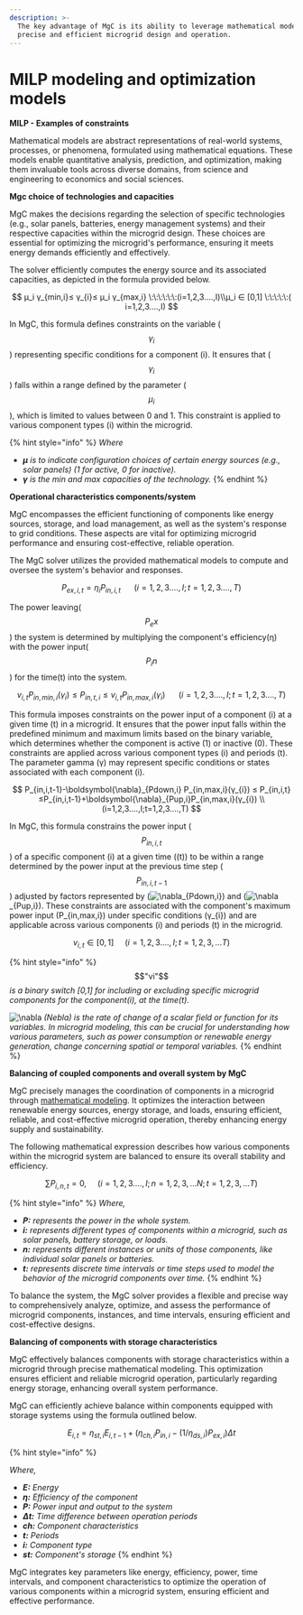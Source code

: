 ```yaml
---
description: >-
  The key advantage of MgC is its ability to leverage mathematical models for
  precise and efficient microgrid design and operation.
---
```


# MILP modeling and optimization models

**MILP - Examples of constraints**

Mathematical models are abstract representations of real-world systems, processes, or phenomena, formulated using mathematical equations. These models enable quantitative analysis, prediction, and optimization, making them invaluable tools across diverse domains, from science and engineering to economics and social sciences.

**Mgc choice of technologies and capacities**

MgC makes the decisions regarding the selection of specific technologies (e.g., solar panels, batteries, energy management systems) and their respective capacities within the microgrid design. These choices are essential for optimizing the microgrid's performance, ensuring it meets energy demands efficiently and effectively.&#x20;

The solver efficiently computes the energy source and its associated capacities, as depicted in the formula provided below.

$$
μ_i γ_{min,i}≤ γ_{i}≤ μ_i γ_{max,i}
\:\:\:\:\:\:(i=1,2,3....,I)\\μ_i ∈ [0,1] \:\:\:\:\:( i=1,2,3....,I)
$$

In MgC, this formula defines constraints on the variable ($$γ_{i}$$) representing specific conditions for a component (i). It ensures that ($$γ_{i}$$) falls within a range defined by the parameter ($$μ_{i}$$), which is limited to values between 0 and 1. This constraint is applied to various component types (i) within the microgrid.

{% hint style="info" %}
_Where_

* _**μ** is to indicate configuration choices of certain energy sources (e.g., solar panels) (1 for active, 0 for inactive)._
* _**γ** is the min and max capacities of the technology._
{% endhint %}

**Operational characteristics components/system**

MgC encompasses the efficient functioning of components like energy sources, storage, and load management, as well as the system's response to grid conditions. These aspects are vital for optimizing microgrid performance and ensuring cost-effective, reliable operation.

The MgC solver utilizes the provided mathematical models to compute and oversee the system's behavior and responses.

$$
P_{ex,i,t}=η_iP_{in,i,t}  \:\:\:\:\:\:(i=1,2,3....,I;t=1,2,3....,T)
$$

The power leaving($$P_ex$$) the system is determined by multiplying the component's efficiency(η) with the power input($$P_in$$) for the time(t) into the system.

$$
v_{i,t} P_{in,min,i}(γ_{i})≤ P_{in,t,i} ≤ v_{i,t}P_{in,max,i}(γ_{i})
\:\:\:\:\:\:(i=1,2,3....,I;t=1,2,3....,T)
$$

This formula imposes constraints on the power input of a component (i) at a given time (t) in a microgrid. It ensures that the power input falls within the predefined minimum and maximum limits based on the binary variable, which determines whether the component is active (1) or inactive (0). These constraints are applied across various component types (i) and periods (t). The parameter gamma (γ) may represent specific conditions or states associated with each component (i).

$$
P_{in,i,t-1}-\boldsymbol{\nabla}_{Pdown,i} P_{in,max,i}(γ_{i}) ≤ P_{in,i,t}≤P_{in,i,t-1}+\boldsymbol{\nabla}_{Pup,i}P_{in,max,i}(γ_{i})
\\(i=1,2,3....,I;t=1,2,3....,T)
$$

In MgC, this formula constrains the power input ($$P_{in,i,t}$$) of a specific component (i) at a given time ((t)) to be within a range determined by the power input at the previous time step ($$P_{in,i,t-1}$$) adjusted by factors represented by (![\nabla](https://wikimedia.org/api/rest\_v1/media/math/render/svg/a3d0e93b78c50237f9ea83d027e4ebbdaef354b2)\_{Pdown,i}) and (![\nabla](https://wikimedia.org/api/rest\_v1/media/math/render/svg/a3d0e93b78c50237f9ea83d027e4ebbdaef354b2)\_{Pup,i}). These constraints are associated with the component's maximum power input (P\_{in,max,i}) under specific conditions (γ\_{i}) and are applicable across various components (i) and periods (t) in the microgrid.

$$
v_{i,t} ∈ [0,1]  \:\:\:\:\:( i=1,2,3....,I; t=1,2,3,...T)
$$

{% hint style="info" %}
$$"νi"​$$_is a binary switch \[0,1] for including or excluding specific microgrid components for the component(i), at the time(t)._

![\nabla](https://wikimedia.org/api/rest\_v1/media/math/render/svg/a3d0e93b78c50237f9ea83d027e4ebbdaef354b2) _(Nebla) is the rate of change of a scalar field or function for its variables. In microgrid modeling, this can be crucial for understanding how various parameters, such as power consumption or renewable energy generation, change concerning spatial or temporal variables._
{% endhint %}

**Balancing of coupled components and overall system by MgC**

MgC precisely manages the coordination of components in a microgrid through [mathematical modeling](milp-mathematical-modeling.md). It optimizes the interaction between renewable energy sources, energy storage, and loads, ensuring efficient, reliable, and cost-effective microgrid operation, thereby enhancing energy supply and sustainability.

The following mathematical expression describes how various components within the microgrid system are balanced to ensure its overall stability and efficiency.

$$
∑ P_{i,n,t}=0,\:\:\:\:\:( i=1,2,3....,I;n=1,2,3,...N;t=1,2,3,...T)
$$

{% hint style="info" %}
_Where,_&#x20;

* _**P:** represents the power in the whole system._
* _**i:** represents different types of components within a microgrid, such as solar panels, battery storage, or loads._
* _**n:** represents different instances or units of those components, like individual solar panels or batteries._
* _**t:** represents discrete time intervals or time steps used to model the behavior of the microgrid components over time._
{% endhint %}

To balance the system, the MgC solver provides a flexible and precise way to comprehensively analyze, optimize, and assess the performance of microgrid components, instances, and time intervals, ensuring efficient and cost-effective designs.

**Balancing of components with storage characteristics**

MgC effectively balances components with storage characteristics within a microgrid through precise mathematical modeling. This optimization ensures efficient and reliable microgrid operation, particularly regarding energy storage, enhancing overall system performance.

MgC can efficiently achieve balance within components equipped with storage systems using the formula outlined below.

$$
E_{i,t}=η_{st,i}E_{i,t-1}+(η_{ch,i}P_{in,i}-(1/η_{ds,i})P_{ex,i})Δt
$$

{% hint style="info" %}


_Where,_

* _**E:** Energy_
* _**η:** Efficiency of the component_
* _**P:** Power input and output to the system_
* _**Δt:** Time difference between operation periods_
* _**ch:** Component characteristics_
* _**t:** Periods_
* _**i:** Component type_
* _**st:** Component's storage_
{% endhint %}

MgC integrates key parameters like energy, efficiency, power, time intervals, and component characteristics to optimize the operation of various components within a microgrid system, ensuring efficient and effective performance.
